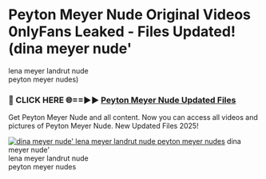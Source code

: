 # Peyton Meyer Nude Original Videos 0nlyFans Leaked - Files Updated! (dina meyer nude'<br>
lena meyer landrut nude<br>
peyton meyer nudes)

<h3>🔴 CLICK HERE 🌐==►► <a href="https://tinyurl.com/2p9ay9w9" rel="nofollow">Peyton Meyer Nude Updated Files</a></h3>

Get Peyton Meyer Nude and all content. Now you can access all videos and pictures of Peyton Meyer Nude. New Updated Files 2025!

[![dina meyer nude'<br>
lena meyer landrut nude<br>
peyton meyer nudes](https://i.imgur.com/KQgVmj3.gif)](https://tinyurl.com/2p9ay9w9)
dina meyer nude'<br>
lena meyer landrut nude<br>
peyton meyer nudes